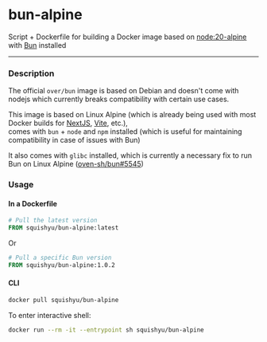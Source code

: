 # bun-alpine
Script + Dockerfile for building a Docker image based on [node:20-alpine](https://hub.docker.com/_/node/) with [Bun](https://github.com/oven-sh/bun) installed

---

### Description

The official `over/bun` image is based on Debian and doesn't come with nodejs which currently breaks compatibility with certain use cases.

This image is based on Linux Alpine (which is already being used with most Docker builds for [NextJS](https://github.com/vercel/next.js/blob/canary/examples/with-docker/Dockerfile), [Vite](https://dev.to/ysmnikhil/how-to-build-with-react-or-vue-with-vite-and-docker-1a3l), etc.),  
comes with `bun` + `node` and `npm` installed (which is useful for maintaining compatibility in case of issues with Bun)

It also comes with `glibc` installed, which is currently a necessary fix to run Bun on Linux Alpine ([oven-sh/bun#5545](https://github.com/oven-sh/bun/issues/5545#issuecomment-1722461083))

### Usage

#### In a Dockerfile

```Dockerfile
# Pull the latest version
FROM squishyu/bun-alpine:latest
```

Or

```Dockerfile
# Pull a specific Bun version
FROM squishyu/bun-alpine:1.0.2
```

#### CLI

```sh
docker pull squishyu/bun-alpine
```

To enter interactive shell:

```sh
docker run --rm -it --entrypoint sh squishyu/bun-alpine
```
